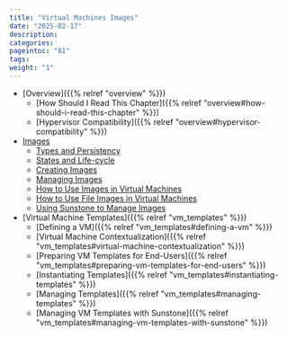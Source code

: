 ```yaml
---
title: "Virtual Machines Images"
date: "2025-02-17"
description:
categories:
pageintoc: "81"
tags:
weight: "1"
---
```


<a id="op-storage"></a>

<!--# Storage Management -->

* [Overview]({{% relref "overview" %}})
  * [How Should I Read This Chapter]({{% relref "overview#how-should-i-read-this-chapter" %}})
  * [Hypervisor Compatibility]({{% relref "overview#hypervisor-compatibility" %}})
* [Images](images)
  * [Types and Persistency](images#types-and-persistency)
  * [States and Life-cycle](images#states-and-life-cycle)
  * [Creating Images](images#creating-images)
  * [Managing Images](images#managing-images)
  * [How to Use Images in Virtual Machines](images#how-to-use-images-in-virtual-machines)
  * [How to Use File Images in Virtual Machines](images#how-to-use-file-images-in-virtual-machines)
  * [Using Sunstone to Manage Images](images#using-sunstone-to-manage-images)
* [Virtual Machine Templates]({{% relref "vm_templates" %}})
  * [Defining a VM]({{% relref "vm_templates#defining-a-vm" %}})
  * [Virtual Machine Contextualization]({{% relref "vm_templates#virtual-machine-contextualization" %}})
  * [Preparing VM Templates for End-Users]({{% relref "vm_templates#preparing-vm-templates-for-end-users" %}})
  * [Instantiating Templates]({{% relref "vm_templates#instantiating-templates" %}})
  * [Managing Templates]({{% relref "vm_templates#managing-templates" %}})
  * [Managing VM Templates with Sunstone]({{% relref "vm_templates#managing-vm-templates-with-sunstone" %}})
